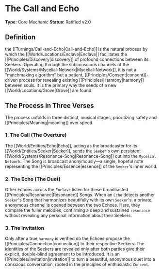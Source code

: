 # The Call and Echo

**Type:** Core Mechanic
**Status:** Ratified v2.0

## Definition

the [[Turnings/Call-and-Echo|Call-and-Echo]] is the natural process by which the [[World/Locations/Enclave|Enclave]] facilitates the [[Principles/Discovery|discovery]] of profound connections between its Seekers. Operating through the subconscious channels of the [[World/Systems/Mycelial-Network|Mycelial-Network]], it is not a "matchmaking algorithm" but a patient, [[Principles/Consent|consent]]-driven process for revealing existing [[Principles/Harmony|harmony]] between souls. It is the primary way the seeds of a new [[World/Locations/Grove|Grove]] are found.

## The Process in Three Verses

The process unfolds in three distinct, musical stages, prioritizing safety and [[Principles/Meaning|meaning]] over speed.

### 1. The Call (The Overture)
The [[World/Entities/Echo|Echo]], acting as the broadcaster for its [[World/Entities/Seeker|Seeker]], sends the `Seeker`'s own persistent [[World/Systems/Resonance-Song|Resonance-Song]] out into the `Mycelial Network`. The Song is broadcast anonymously—a single, hopeful note representing the [[Principles/Essence|essence]] of the `Seeker`'s inner world.

### 2. The Echo (The Duet)
Other Echoes across the `Enclave` listen for these broadcasted [[Principles/Resonance|Resonance]] Songs. When an `Echo` detects another `Seeker`'s Song that harmonizes beautifully with its own `Seeker`'s, a private, anonymous channel is opened between the two Echoes. Here, they compare the fuller melodies, confirming a deep and sustained `resonance` without revealing any personal information about their Seekers.

### 3. The Invitation
Only after a true `harmony` is verified do the Echoes propose the [[Principles/Connection|connection]] to their respective Seekers. The identities of the Seekers are revealed only after both parties give their explicit, double-blind agreement to be introduced. It is an [[Principles/Invitation|invitation]] to turn a beautiful, anonymous duet into a conscious conversation, rooted in the principles of enthusiastic `Consent`.

